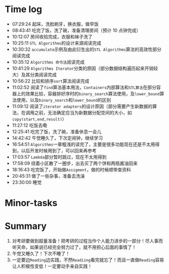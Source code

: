 # Time log

- 07:29:24 起床，洗脸刷牙，换衣服，做早饭
- 08:43:41 吃完了饭，洗了碗，准备清理房间（预计 10 点钟完成）
- 10:12:07 房间收拾完成，衣服和袜子洗了
- 10:25:11 `STL Algorithms`的设计来源阅读完成
- 10:30:32 `accumulate`示例及由此衍生出的`STL Algorithms`算法的高效性部分阅读完成
- 10:35:12 `Algorithms 命令法`阅读完成
- 10:41:29 `Algorithms Iterator`分类的原因（部分数据结构遍历起来开销较大）及其分类阅读完成
- 10:56:22 比较和排序`sort`算法阅读完成
- 11:02:52 阅读了`find`算法基本用法，`Containers`内部算法和`STL算法`在部分容器上的效果比较，容器排好序时的`binary_search`算法使用，及`lower_bound`算法使用，以及`binary_search`和`lower_bound`的区别
- 11:09:12 阅读了`iterator adapters`的设计原因（部分需要产生新数据的算法，在调用之前，无法确定应当为新数据分配空间的大小，如`copy(start,end,result)`）
- 11:27:12 吃饭去嘞
- 12:25:41 吃完了饭，洗了碗，准备休息一会儿
- 14:42:42 午觉睡久了，下次定闹钟，继续学习
- 16:54:51 `Algorithms`一章粗浅的读完了，主要是很多功能现在还是不太用得到，以后开发时候用到了，可以回来再参考
- 17:03:57 `Lambda`部分暂时跳过，现在不太用得到
- 17:58:09 绕着小区散了一圈步，出去买了两个饼和两瓶酱油回来
- 18:16:43 吃完饭了，开始做`Assigment`，做的时候顺带查资料
- 20:45:31 做了一些杂事，准备去洗澡
- 23:30:00 睡觉

# Minor-tasks

# Summary

1. 对考研要做到超量准备！把考研的过程当作个人能力进步的一部分！尽人事而听天命，如果说已经完全努力过了，就不用担心后面的事情了！
2. 午觉又睡久了！下次不睡了！
3. 一定要边`Reading`边实践，不然`Readiing`看完就忘了！而且一直做`Reading`容易让人积极性变低！一定要动手亲自实践！
